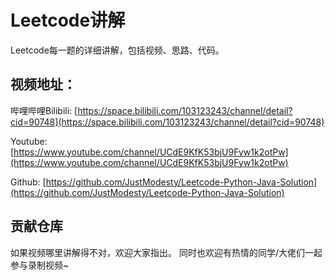 # Leetcode讲解
Leetcode每一题的详细讲解，包括视频、思路、代码。

## 视频地址：
哔哩哔哩Bilibili:  [https://space.bilibili.com/103123243/channel/detail?cid=90748](https://space.bilibili.com/103123243/channel/detail?cid=90748)

Youtube: [https://www.youtube.com/channel/UCdE9KfK53bjU9Fyw1k2otPw](https://www.youtube.com/channel/UCdE9KfK53bjU9Fyw1k2otPw)

Github: [https://github.com/JustModesty/Leetcode-Python-Java-Solution](https://github.com/JustModesty/Leetcode-Python-Java-Solution)

## 贡献仓库
如果视频哪里讲解得不对，欢迎大家指出。
同时也欢迎有热情的同学/大佬们一起参与录制视频~
